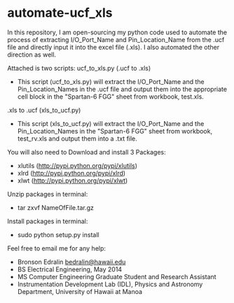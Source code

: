 automate-ucf_xls
================

In this repository, I am open-sourcing my python code used to automate the process of extracting I/O_Port_Name and Pin_Location_Name from the .ucf file and directly input it into the excel file (.xls). I also automated the other direction as well.

Attached is two scripts:
ucf_to_xls.py (.ucf to .xls)
- This script (ucf_to_xls.py) will extract the I/O_Port_Name and the Pin_Location_Names in the .ucf file and output them into the appropriate cell block in the "Spartan-6 FGG" sheet from workbook, test.xls.

.xls to .ucf   (xls_to_ucf.py)
- This script (xls_to_ucf.py) will extract the I/O_Port_Name and the Pin_Location_Names in the "Spartan-6 FGG" sheet from workbook, test_rv.xls and output them into a .txt file.

You will also need to Download and install 3 Packages:
- xlutils (http://pypi.python.org/pypi/xlutils)
- xlrd (http://pypi.python.org/pypi/xlrd)
- xlwt (http://pypi.python.org/pypi/xlwt)
 
Unzip packages in terminal:
- tar zxvf NameOfFile.tar.gz

Install packages in terminal:
- sudo python setup.py install

Feel free to email me for any help:
- Bronson Edralin <bedralin@hawaii.edu>
- BS Electrical Engineering, May 2014
- MS Computer Engineering Graduate Student and Research Assistant
- Instrumentation Development Lab (IDL), Physics and Astronomy Department, University of Hawaii at Manoa

